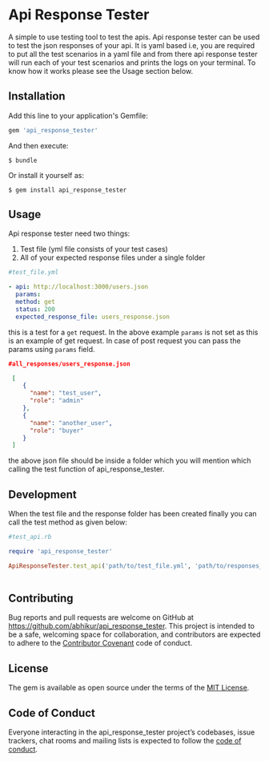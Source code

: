 # Api Response Tester

A simple to use testing tool to test the apis. Api response tester can be used to test the json responses of your api. It is yaml based i.e, you are required to put all the test scenarios in a yaml file and from there api response tester will run each of your test scenarios and prints the logs on your terminal. To know how it works please see the Usage section below.

## Installation

Add this line to your application's Gemfile:

```ruby
gem 'api_response_tester'
```

And then execute:

    $ bundle

Or install it yourself as:

    $ gem install api_response_tester

## Usage

Api response tester need two things:

1. Test file (yml file consists of your test cases)
2. All of your expected response files under a single folder

 ```yml
 #test_file.yml
 
 - api: http://localhost:3000/users.json
   params:
   method: get
   status: 200
   expected_response_file: users_response.json
 ```
 this is a test for a `get` request. In the above example `params` is not set as this is an example of get request. In case of post request you can pass the params using `params` field.

```json
#all_responses/users_response.json

 [
    {
      "name": "test_user",
      "role": "admin"
    },
    {
      "name": "another_user",
      "role": "buyer"
    }
 ]
 ```
 
 the above json file should be inside a folder which you will mention which calling the test function of api_response_tester.
 

## Development

 When the test file and the response folder has been created finally you can call the test method as given below:
 
 ```ruby
#test_api.rb
 
require 'api_response_tester'

ApiResponseTester.test_api('path/to/test_file.yml', 'path/to/responses_directory')
  

```

## Contributing

Bug reports and pull requests are welcome on GitHub at https://github.com/abhikur/api_response_tester. This project is intended to be a safe, welcoming space for collaboration, and contributors are expected to adhere to the [Contributor Covenant](http://contributor-covenant.org) code of conduct.

## License

The gem is available as open source under the terms of the [MIT License](https://opensource.org/licenses/MIT).

## Code of Conduct

Everyone interacting in the api_response_tester project’s codebases, issue trackers, chat rooms and mailing lists is expected to follow the [code of conduct](https://github.com/[USERNAME]/foodie/blob/master/CODE_OF_CONDUCT.md).

